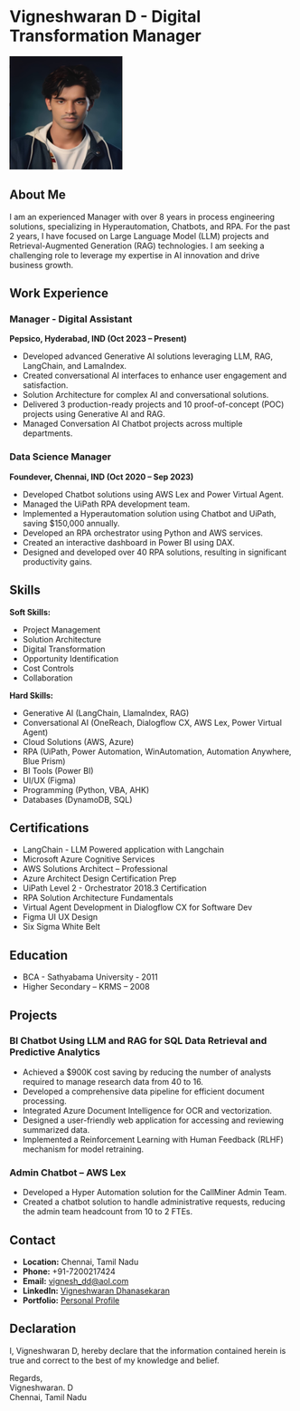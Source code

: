 # Vigneshwaran D - Digital Transformation Manager

<img src="https://raw.githubusercontent.com/Vigneshwaran-D/Personal_Profile/main/Vigneshwaran.D.jpg" alt="Profile Image" width="200" height="200">

## About Me

I am an experienced Manager with over 8 years in process engineering solutions, specializing in Hyperautomation, Chatbots, and RPA. For the past 2 years, I have focused on Large Language Model (LLM) projects and Retrieval-Augmented Generation (RAG) technologies. I am seeking a challenging role to leverage my expertise in AI innovation and drive business growth.

## Work Experience

### Manager - Digital Assistant
**Pepsico, Hyderabad, IND (Oct 2023 – Present)**

- Developed advanced Generative AI solutions leveraging LLM, RAG, LangChain, and LamaIndex.
- Created conversational AI interfaces to enhance user engagement and satisfaction.
- Solution Architecture for complex AI and conversational solutions.
- Delivered 3 production-ready projects and 10 proof-of-concept (POC) projects using Generative AI and RAG.
- Managed Conversation AI Chatbot projects across multiple departments.

### Data Science Manager
**Foundever, Chennai, IND (Oct 2020 – Sep 2023)**

- Developed Chatbot solutions using AWS Lex and Power Virtual Agent.
- Managed the UiPath RPA development team.
- Implemented a Hyperautomation solution using Chatbot and UiPath, saving $150,000 annually.
- Developed an RPA orchestrator using Python and AWS services.
- Created an interactive dashboard in Power BI using DAX.
- Designed and developed over 40 RPA solutions, resulting in significant productivity gains.

## Skills

**Soft Skills:**
- Project Management
- Solution Architecture
- Digital Transformation
- Opportunity Identification
- Cost Controls
- Collaboration

**Hard Skills:**
- Generative AI (LangChain, LlamaIndex, RAG)
- Conversational AI (OneReach, Dialogflow CX, AWS Lex, Power Virtual Agent)
- Cloud Solutions (AWS, Azure)
- RPA (UiPath, Power Automation, WinAutomation, Automation Anywhere, Blue Prism)
- BI Tools (Power BI)
- UI/UX (Figma)
- Programming (Python, VBA, AHK)
- Databases (DynamoDB, SQL)

## Certifications

- LangChain - LLM Powered application with Langchain
- Microsoft Azure Cognitive Services
- AWS Solutions Architect – Professional
- Azure Architect Design Certification Prep
- UiPath Level 2 - Orchestrator 2018.3 Certification
- RPA Solution Architecture Fundamentals
- Virtual Agent Development in Dialogflow CX for Software Dev
- Figma UI UX Design
- Six Sigma White Belt

## Education

- BCA - Sathyabama University - 2011
- Higher Secondary – KRMS – 2008

## Projects

### BI Chatbot Using LLM and RAG for SQL Data Retrieval and Predictive Analytics

- Achieved a $900K cost saving by reducing the number of analysts required to manage research data from 40 to 16.
- Developed a comprehensive data pipeline for efficient document processing.
- Integrated Azure Document Intelligence for OCR and vectorization.
- Designed a user-friendly web application for accessing and reviewing summarized data.
- Implemented a Reinforcement Learning with Human Feedback (RLHF) mechanism for model retraining.

### Admin Chatbot – AWS Lex

- Developed a Hyper Automation solution for the CallMiner Admin Team.
- Created a chatbot solution to handle administrative requests, reducing the admin team headcount from 10 to 2 FTEs.

## Contact

- **Location:** Chennai, Tamil Nadu
- **Phone:** +91-7200217424
- **Email:** vignesh_dd@aol.com
- **LinkedIn:** [Vigneshwaran Dhanasekaran](https://www.linkedin.com/in/vigneshwaran-dhanasekaran/)
- **Portfolio:** [Personal Profile](https://vigneshwaran-d.github.io/Personal_Profile/)

## Declaration

I, Vigneshwaran D, hereby declare that the information contained herein is true and correct to the best of my knowledge and belief.

Regards,  
Vigneshwaran. D  
Chennai, Tamil Nadu
